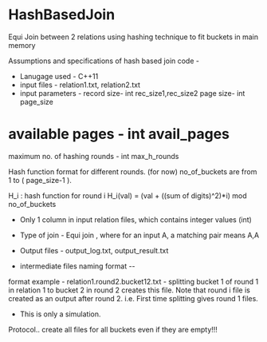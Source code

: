 # HashBasedJoin
Equi Join between 2 relations using hashing technique to fit buckets in main memory

Assumptions and specifications of hash based join code - 

- Lanugage used - C++11
- input files -	relation1.txt, relation2.txt
- input parameters - 
record size- int rec_size1,rec_size2
page size- int page_size
# available pages - int avail_pages
maximum no. of hashing rounds - int max_h_rounds

Hash function format for different rounds. (for now) 
no_of_buckets are from 1 to ( page_size-1 ).

H_i : hash function for round i 
H_i(val) = (val + ((sum of digits)^2)*i) mod no_of_buckets

- Only 1 column in input relation files, which contains integer values (int)
- Type of join - Equi join , where for an input A, a matching pair means A,A
- Output files - output_log.txt, output_result.txt

- intermediate files naming format --

format example - relation1.round2.bucket12.txt - splitting bucket 1 of round 1 in relation 1 to bucket 2 in round 2 creates this file.
Note that round i file is created as an output after round 2.
i.e. First time splitting gives round 1 files. 

- This is only a simulation. 

Protocol.. create all files for all buckets even if they are empty!!!